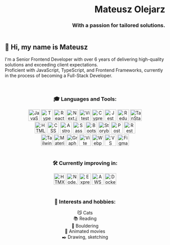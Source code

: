 <h1 align="right">Mateusz Olejarz</h1>
<h3 align="right">With a passion for tailored solutions.</h3>

[<img src="https://img.shields.io/badge/Email-D14836?style=for-the-badge&logo=gmail&logoColor=white" alt="" />](mailto:mateusz.d.olejarz@gmail.com)

## 👋 Hi, my name is Mateusz

I'm a Senior Frontend Developer with over 6 years of delivering high-quality solutions and exceeding client expectations.
<br />
Proficient with JavaScript, TypeScript, and Frontend Frameworks, currently in the process of becoming a Full-Stack Developer.

<br />

<h3 align="center">
  🎓 Languages and Tools:
</h3>
<div align="center">
  <img src="https://github.com/mateusz-olejarz/mateusz-olejarz/assets/32839483/53ab5762-5c41-4309-a929-63d83ba3ac32" width="36px" alt="JavaScript" />
  <img src="https://github.com/mateusz-olejarz/mateusz-olejarz/assets/32839483/6b654b50-d39a-4ad1-a250-3cfd370d85c4" width="36px" alt="TypeScript" />
  <img src="https://github.com/mateusz-olejarz/mateusz-olejarz/assets/32839483/69e42327-e38d-4873-9840-5f8959593851" width="36px" alt="React" />
  <img src="https://github.com/mateusz-olejarz/mateusz-olejarz/assets/32839483/190fc07d-6227-469a-ad50-611e35041b17" width="36px" alt="Next.js" />
  <img src="https://github.com/mateusz-olejarz/mateusz-olejarz/assets/32839483/e4bac278-737d-482c-a582-feb34efa8ab3" width="36px" alt="Vitest" />
  <img src="https://github.com/mateusz-olejarz/mateusz-olejarz/assets/32839483/fa08950f-0924-4193-abc6-7d9b3c91a784" width="36px" alt="Cypress" />
  <img src="https://github.com/mateusz-olejarz/mateusz-olejarz/assets/32839483/ffd4b946-dcbc-4e27-9039-a18d252bb619" width="36px" alt="Jest" />
  <img src="https://github.com/mateusz-olejarz/mateusz-olejarz/assets/32839483/8954b0d9-8645-42f8-916c-441c9f29fe81" width="36px" alt="Redux" />
  <img src="https://github.com/mateusz-olejarz/mateusz-olejarz/assets/32839483/12bb119c-1814-410b-8e47-4dd680af8329" width="36px" alt="TanStack Query" />
</div>

<div align="center">
  <img src="https://github.com/mateusz-olejarz/mateusz-olejarz/assets/32839483/9edae97f-17b3-4a6c-aa40-067aa8974c63" width="36px" alt="HTML" />
  <img src="https://github.com/mateusz-olejarz/mateusz-olejarz/assets/32839483/a1cb8b32-6533-4f1e-a9ae-5e6e2b03d5b0" width="36px" alt="CSS" />
  <img src="https://github.com/mateusz-olejarz/mateusz-olejarz/assets/32839483/a6ffb6cd-fe84-4210-8f1c-5696a95d1be4" width="36px" alt="Astro" />
  <img src="https://github.com/mateusz-olejarz/mateusz-olejarz/assets/32839483/806b2f68-789b-4e76-974d-291ca5318b17" width="36px" alt="Sass" />
  <img src="https://github.com/mateusz-olejarz/mateusz-olejarz/assets/32839483/811111f2-3411-4054-8d5b-e126cc9d6fd7" width="36px" alt="Bootstrap" />
  <img src="https://github.com/mateusz-olejarz/mateusz-olejarz/assets/32839483/890f5d33-43fa-4beb-8c22-7de6fe407901" width="36px" alt="Storybook" />
  <img src="https://github.com/mateusz-olejarz/mateusz-olejarz/assets/32839483/b2ba3de5-f61e-47a4-a07d-a0f461f38224" width="36px" alt="Postman" />
  <img src="https://github.com/mateusz-olejarz/mateusz-olejarz/assets/32839483/363a3b76-c892-4f51-9a56-8b912d49dd3d" width="36px" alt="Rest API" />
</div>

<div align="center">
  <img src="https://github.com/mateusz-olejarz/mateusz-olejarz/assets/32839483/9bf16d6d-e23f-4739-b85a-5730aa44e7b7" width="36px" alt="Tailwind" />
  <img src="https://github.com/mateusz-olejarz/mateusz-olejarz/assets/32839483/c80784c7-a167-4bd3-af48-1ea4da85c2d5" width="36px" alt="Material UI" />
  <img src="https://github.com/mateusz-olejarz/mateusz-olejarz/assets/32839483/df9813b0-37c8-4efd-8f7c-c95486b00fdb" width="36px" alt="GraphQL" />
  <img src="https://github.com/mateusz-olejarz/mateusz-olejarz/assets/32839483/6b23b882-fb46-4685-976e-ec9a649bb107" width="36px" alt="Vite" />
  <img src="https://github.com/mateusz-olejarz/mateusz-olejarz/assets/32839483/92f9cf0c-781f-4af7-9ee2-f9454fb107c8" width="36px" alt="Webpack" />
  <img src="https://github.com/mateusz-olejarz/mateusz-olejarz/assets/32839483/48041752-0251-469b-bdc6-a5df0923e79a" width="36px" alt="VS Code" />
  <img src="https://github.com/mateusz-olejarz/mateusz-olejarz/assets/32839483/1f2b3d4b-de59-4bdd-a600-8d001a46bca0" width="36px" alt="Figma" />
</div>

<br />

<h3 align="center">
  🛠️ Currently improving in:
</h3>
<div align="center">
  <img src="https://github.com/mateusz-olejarz/mateusz-olejarz/assets/32839483/2b3c6879-4bc8-4c5e-82fb-ed1fb309fc6e" width="36px" alt="HTMX" />
  <img src="https://github.com/mateusz-olejarz/mateusz-olejarz/assets/32839483/ecb00ddf-c521-4f3b-892c-59063ba2519d" width="36px" alt="Node.js" />
  <img src="https://github.com/mateusz-olejarz/mateusz-olejarz/assets/32839483/aa66dba5-76ee-4cd7-8f65-e89d70ed90c8" width="36px" alt="Express" />
  <img src="https://github.com/mateusz-olejarz/mateusz-olejarz/assets/32839483/5475cb37-87f3-460b-9594-d1411d22f548" width="36px" alt="AWS" />
  <img src="https://github.com/mateusz-olejarz/mateusz-olejarz/assets/32839483/c4ddee49-0e3e-4309-87ca-462fa496fcd3" width="36px" alt="Docker" />
</div>

<br />

<h3 align="center">
  🔭 Interests and hobbies:
</h3>
<div align="center">
  😼 Cats
  <br />
  📚 Reading
  <br />
  🗻 Bouldering
  <br />
  🎥 Animated movies
  <br />
  ✒️ Drawing, sketching
</div>
